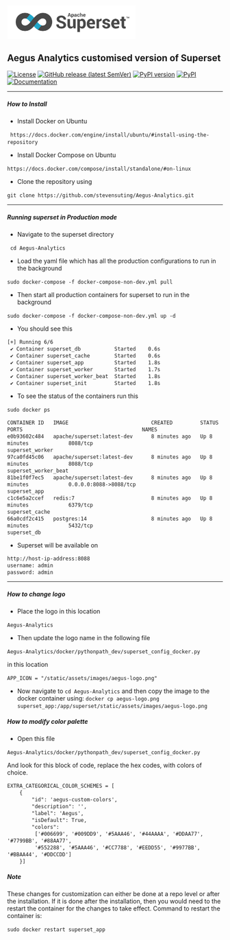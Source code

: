 <img
  src="https://github.com/apache/superset/raw/master/superset-frontend/src/assets/branding/superset-logo-horiz-apache.png"
  alt="Superset"
  width="300"
/>

## Aegus Analytics customised version of Superset

[![License](https://img.shields.io/badge/License-Apache%202.0-blue.svg)](https://opensource.org/licenses/Apache-2.0)
[![GitHub release (latest SemVer)](https://img.shields.io/github/v/release/apache/superset?sort=semver)](https://github.com/apache/superset/tree/latest)
[![PyPI version](https://badge.fury.io/py/apache-superset.svg)](https://badge.fury.io/py/apache-superset)
[![PyPI](https://img.shields.io/pypi/pyversions/apache-superset.svg?maxAge=2592000)](https://pypi.python.org/pypi/apache-superset)
[![Documentation](https://img.shields.io/badge/docs-apache.org-blue.svg)](https://superset.apache.org)



---
##### How to Install
- Install Docker on Ubuntu

` https://docs.docker.com/engine/install/ubuntu/#install-using-the-repository`

- Install Docker Compose on Ubuntu

`https://docs.docker.com/compose/install/standalone/#on-linux`


- Clone the repository using

`git clone https://github.com/stevensuting/Aegus-Analytics.git`

---

##### Running superset in Production mode
- Navigate to the superset directory

` cd Aegus-Analytics`

- Load the yaml file which has all the production configurations to run in the background

`sudo docker-compose -f docker-compose-non-dev.yml pull`

- Then start all production containers for superset to run in the background

`sudo docker-compose -f docker-compose-non-dev.yml up -d`

- You should see this
```
[+] Running 6/6
 ✔ Container superset_db           Started    0.6s 
 ✔ Container superset_cache        Started    0.6s 
 ✔ Container superset_app          Started    1.8s 
 ✔ Container superset_worker       Started    1.7s 
 ✔ Container superset_worker_beat  Started    1.8s 
 ✔ Container superset_init         Started    1.8s 
```
- To see the status of the containers run this

`sudo docker ps`

```
CONTAINER ID   IMAGE                           CREATED         STATUS                   PORTS                                       NAMES
e0b93602c484   apache/superset:latest-dev      8 minutes ago   Up 8 minutes             8088/tcp                                    superset_worker
97ca0fd45c06   apache/superset:latest-dev      8 minutes ago   Up 8 minutes             8088/tcp                                    superset_worker_beat
81be1f0f7ec5   apache/superset:latest-dev      8 minutes ago   Up 8 minutes             0.0.0.0:8088->8088/tcp                      superset_app
c1c6e5a2ccef   redis:7                         8 minutes ago   Up 8 minutes             6379/tcp                                    superset_cache
66a0cdf2c415   postgres:14                     8 minutes ago   Up 8 minutes             5432/tcp                                    superset_db
```


- Superset will be available on 
```
http://host-ip-address:8088
username: admin
password: admin
```

---


##### How to change logo
- Place the logo in this location

`Aegus-Analytics`


- Then update the logo name in the following file

`Aegus-Analytics/docker/pythonpath_dev/superset_config_docker.py`

in this location

`APP_ICON = "/static/assets/images/aegus-logo.png"`

- Now navigate to  `cd Aegus-Analytics` and then copy the image to the docker container using:
`docker cp aegus-logo.png superset_app:/app/superset/static/assets/images/aegus-logo.png`


##### How to modify color palette

- Open this file

`Aegus-Analytics/docker/pythonpath_dev/superset_config_docker.py`

And look for this block of code, replace the hex codes, with colors of choice.

```
EXTRA_CATEGORICAL_COLOR_SCHEMES = [
    {
        "id": 'aegus-custom-colors',
        "description": '',
        "label": 'Aegus',
        "isDefault": True,
        "colors":
         ['#006699', '#009DD9', '#5AAA46', '#44AAAA', '#DDAA77', '#7799BB', '#88AA77',
         '#552288', '#5AAA46', '#CC7788', '#EEDD55', '#9977BB', '#BBAA44', '#DDCCDD']
    }]
```


##### _Note_
These changes for customization can either be done at a repo level or after the installation. If it is done after the installation, then you would need to the restart the container for the changes to take effect.
Command to restart the container is:

`sudo docker restart superset_app`


